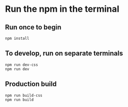 # Run the npm in the terminal

## Run once to begin

    npm install

## To develop, run on separate terminals

    npm run dev-css
    npm run dev

## Production build

    npm run build-css
    npm run build

